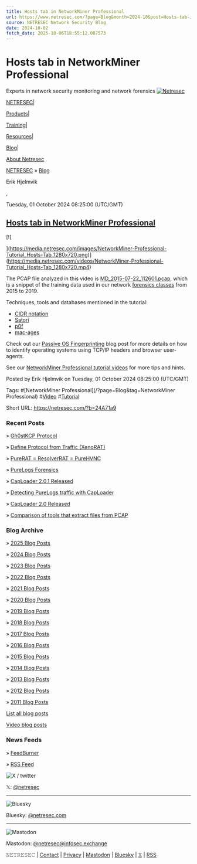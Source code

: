 ```yaml
---
title: Hosts tab in NetworkMiner Professional
url: https://www.netresec.com/?page=Blog&month=2024-10&post=Hosts-tab-in-NetworkMiner-Professional
source: NETRESEC Network Security Blog
date: 2024-10-02
fetch_date: 2025-10-06T18:55:12.087573
---
```


# Hosts tab in NetworkMiner Professional

Experts in network security monitoring and network forensics
[![Netresec](/images/Netresec_Logo_550x140.png)](https://www.netresec.com/)

[NETRESEC](/?page=Home)|

[Products](/?page=Products)|

[Training](/?page=Training)|

[Resources](/?page=Resources)|

[Blog](/?page=Blog)|

[About Netresec](/?page=AboutNetresec)

[NETRESEC](/)
»
[Blog](/?page=Blog)

Erik Hjelmvik

,

Tuesday, 01 October 2024 08:25:00 (UTC/GMT)

## [Hosts tab in NetworkMiner Professional](/?page=Blog&month=2024-10&post=Hosts-tab-in-NetworkMiner-Professional)

[![

](https://media.netresec.com/images/NetworkMiner-Professional-Tutorial_Hosts-Tab_1280x720.png)](https://media.netresec.com/videos/NetworkMiner-Professional-Tutorial_Hosts-Tab_1280x720.mp4)

The PCAP file analyzed in this video is [MD\_2015-07-22\_112601.pcap](https://media.netresec.com/pcap/MD_2015-07-22_112601.pcap),
which is a snippet of the training data used in our network [forensics classes](https://www.netresec.com/?page=Training) from 2015 to 2019.

Techniques, tools and databases mentioned in the tutorial:

* [CIDR notation](https://en.wikipedia.org/wiki/Classless_Inter-Domain_Routing#CIDR_notation)
* [Satori](https://github.com/xnih/satori)
* [p0f](https://lcamtuf.coredump.cx/p0f3/)
* [mac-ages](https://github.com/hdm/mac-ages)

Check out our [Passive OS Fingerprinting](https://netresec.com/?b=11B99BD) blog post for more details on how to identify operating systems using TCP/IP headers and browser user-agents.

See our [NetworkMiner Professional tutorial videos](https://www.netresec.com/?page=TutorialNMP) for more tips and hints.

Posted by Erik Hjelmvik on Tuesday, 01 October 2024 08:25:00 (UTC/GMT)

Tags:
#[NetworkMiner Professional](/?page=Blog&tag=NetworkMiner Professional)​
#[Video](/?page=Blog&tag=Video)​
#[Tutorial](/?page=Blog&tag=Tutorial)​

Short URL:
<https://netresec.com/?b=24A71a9>

### Recent Posts

» [Gh0stKCP Protocol](/?page=Blog&month=2025-09&post=Gh0stKCP-Protocol)

» [Define Protocol from Traffic (XenoRAT)](/?page=Blog&month=2025-08&post=Define-Protocol-from-Traffic-XenoRAT)

» [PureRAT = ResolverRAT = PureHVNC](/?page=Blog&month=2025-08&post=PureRAT-ResolverRAT-PureHVNC)

» [PureLogs Forensics](/?page=Blog&month=2025-07&post=PureLogs-Forensics)

» [CapLoader 2.0.1 Released](/?page=Blog&month=2025-07&post=CapLoader-2-0-1-Released)

» [Detecting PureLogs traffic with CapLoader](/?page=Blog&month=2025-06&post=Detecting-PureLogs-traffic-with-CapLoader)

» [CapLoader 2.0 Released](/?page=Blog&month=2025-06&post=CapLoader-2-0-Released)

» [Comparison of tools that extract files from PCAP](/?page=Blog&month=2025-05&post=Comparison-of-tools-that-extract-files-from-PCAP)

### Blog Archive

» [2025 Blog Posts](?page=Blog&year=2025)

» [2024 Blog Posts](?page=Blog&year=2024)

» [2023 Blog Posts](?page=Blog&year=2023)

» [2022 Blog Posts](?page=Blog&year=2022)

» [2021 Blog Posts](?page=Blog&year=2021)

» [2020 Blog Posts](?page=Blog&year=2020)

» [2019 Blog Posts](?page=Blog&year=2019)

» [2018 Blog Posts](?page=Blog&year=2018)

» [2017 Blog Posts](?page=Blog&year=2017)

» [2016 Blog Posts](?page=Blog&year=2016)

» [2015 Blog Posts](?page=Blog&year=2015)

» [2014 Blog Posts](?page=Blog&year=2014)

» [2013 Blog Posts](?page=Blog&year=2013)

» [2012 Blog Posts](?page=Blog&year=2012)

» [2011 Blog Posts](?page=Blog&year=2011)

[List all blog posts](/?page=Blog&blogPostList=true)

[Video blog posts](/?page=Video)

### News Feeds

» [FeedBurner](https://feeds.feedburner.com/Netresec-Network-Security-Blog)

» [RSS Feed](https://www.netresec.com/rss.ashx)

![X / twitter](/images/X_100x90.png)

𝕏:
[@netresec](https://x.com/netresec)

---

![Bluesky](/images/bluesky_100x88.png)

Bluesky:
[@netresec.com](https://bsky.app/profile/netresec.com)

---

![Mastodon](/images/mastodon_100x107.png)

Mastodon:
[@netresec@infosec.exchange](https://infosec.exchange/%40netresec)

𝙽𝙴𝚃𝚁𝙴𝚂𝙴𝙲 |
[Contact](/?page=AboutNetresec)
|
[Privacy](/?page=Privacy)
|
[Mastodon](https://infosec.exchange/%40netresec)
|
[Bluesky](https://bsky.app/profile/netresec.com)
|
[𝕏](https://x.com/netresec)
|
[RSS](https://www.netresec.com/rss.ashx)